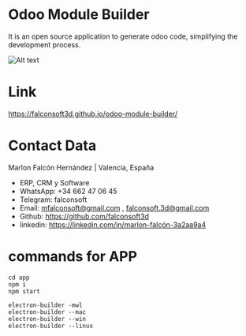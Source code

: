 # Odoo Module Builder
It is an open source application to generate odoo code, simplifying the development process.

![Alt text](https://github.com/falconsoft3d/pyerp/blob/master/marketing/pyerp-m.png?raw=true "Ynext")

# Link
https://falconsoft3d.github.io/odoo-module-builder/

# Contact Data
Marlon Falcón Hernández | Valencia, España
- ERP, CRM y Software
- WhatsApp: +34 662 47 06 45
- Telegram: falconsoft
- Email: mfalconsoft@gmail.com , falconsoft.3d@gmail.com
- Github: https://github.com/falconsoft3d
- linkedin: https://linkedin.com/in/marlon-falcón-3a2aa9a4

# commands for APP
````
cd app
npm i
npm start

electron-builder -mwl
electron-builder --mac
electron-builder --win
electron-builder --linux
````
